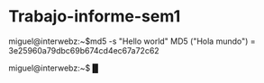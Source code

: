 # Trabajo-informe-sem1
<html>
	miguel@interwebz:~$md5 -s "Hello world"
MD5 ("Hola mundo") = 3e25960a79dbc69b674cd4ec67a72c62

miguel@interwebz:~$ █
</html>
